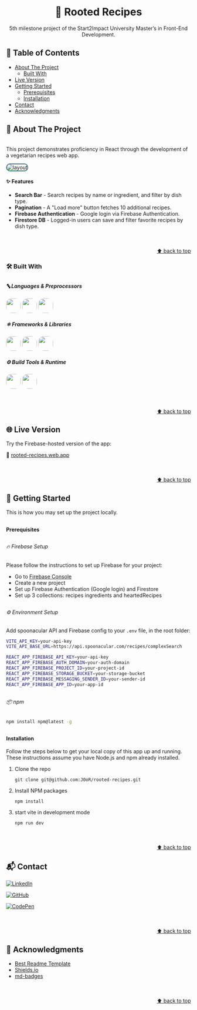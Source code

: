 <a id="readme-top"></a>
<!-- PROJECT INTRO -->

<h1 align="center">🌿 Rooted Recipes</h1>

<p align="center">
5th milestone project of the Start2Impact University Master’s in Front-End Development.
</p>


<!-- TABLE OF CONTENTS -->
## 📑 Table of Contents

- [About The Project](#about-the-project)
  - [Built With](#built-with)
- [Live Version](#live-version)
- [Getting Started](#getting-started)
  - [Prerequisites](#prerequisites)
  - [Installation](#installation)
- [Contact](#contact)
- [Acknowledgments](#acknowledgments)


<!-- ABOUT THE PROJECT -->
<a id="about-the-project"></a>
## 📌 About The Project

######
This project demonstrates proficiency in React through the development of a vegetarian recipes web app.

<img src="/src/assets/rooted-recipes.gif" alt="layout" style="border-radius: 15px; border: 2px solid #337179">

#### ✨ Features  
- **Search Bar** - Search recipes by name or ingredient, and filter by dish type.
- **Pagination** - A "Load more" button fetches 10 additional recipes.
- **Firebase Authentication** - Google login via Firebase Authentication.
- **Firestore DB** - Logged-in users can save and filter favorite recipes by dish type.


<p align="right" style="margin-top:50px"><a href="#readme-top">⬆️ back to top</a></p>


<a id="built-with"></a>
### 🛠️ Built With
##

##### 🔤 Languages & Preprocessors  
<p style="margin-bottom: 10px">
  <img src="https://img.shields.io/badge/HTML-%23E34F26.svg?style=for-the-badge&logo=html5&logoColor=white" style="height:40px; border-radius: 15px"/> 
  <img src="https://img.shields.io/badge/Javascript-F7DF1E?style=for-the-badge&logo=javascript&logoColor=black"
  style="height:40px; border-radius: 15px"/> 
  <img src="https://img.shields.io/badge/Sass-C69?style=for-the-badge&logo=sass&logoColor=fff"
  style="height:40px; border-radius: 15px"/>
</p>

##### ⚛️ Frameworks & Libraries  
<p style="margin-bottom: 10px;">
  <img src="https://img.shields.io/badge/React-F7DF1E?style=for-the-badge&logo=react&logoColor=000"
  style="height:40px; border-radius: 15px"/> 
  <img src="https://img.shields.io/badge/Redux-black?style=for-the-badge&logo=redux"
  style="height:40px; border-radius: 15px"/> 
  <img src="https://img.shields.io/badge/styled--components-BF4F74?style=for-the-badge&logo=styled-components&logoColor=white"
  style="height:40px; border-radius: 15px"/>
</p>

##### ⚙️ Build Tools & Runtime  
<p style="margin-bottom: 10px;">
  <img src="https://img.shields.io/badge/Vite-646CFF?style=for-the-badge&logo=Vite&logoColor=white"
  style="height:40px; border-radius: 15px"/> 
  <img src="https://img.shields.io/badge/Node.js-6DA55F?style=for-the-badge&logo=node.js&logoColor=white"
  style="height:40px; border-radius: 15px"/>
</p>


<p align="right" style="margin-top:50px"><a href="#readme-top">⬆️ back to top</a></p>


<!-- Try it --->
<a id="live-version"></a>
## 🌐 Live Version

Try the Firebase-hosted version of the app:

🔗 [rooted-recipes.web.app](https://rooted-recipes.web.app)


<p align="right" style="margin-top:50px"><a href="#readme-top">⬆️ back to top</a></p>

<!-- GETTING STARTED -->
<a id="getting-started"></a>
## 🚀 Getting Started

This is how you may set up the project locally.

##
<a id="prerequisites"></a>
#### Prerequisites

###

##
###### 🔥 Firebase Setup
Please follow the instructions to set up Firebase for your project:
- Go to [Firebase Console](https://console.firebase.google.com/)
- Create a new project
- Set up Firebase Authentication (Google login) and Firestore
- Set up 3 collections: recipes ingredients and heartedRecipes

##
###### ⚙️ Environment Setup
Add spoonacular API and Firebase config to your `.env` file, in the root folder:

 ```bash
VITE_API_KEY=your-api-key
VITE_API_BASE_URL=https://api.spoonacular.com/recipes/complexSearch

REACT_APP_FIREBASE_API_KEY=your-api-key
REACT_APP_FIREBASE_AUTH_DOMAIN=your-auth-domain
REACT_APP_FIREBASE_PROJECT_ID=your-project-id
REACT_APP_FIREBASE_STORAGE_BUCKET=your-storage-bucket
REACT_APP_FIREBASE_MESSAGING_SENDER_ID=your-sender-id
REACT_APP_FIREBASE_APP_ID=your-app-id
```

##
###### 📦 npm
  ```sh
  npm install npm@latest -g
  ```

##
<a id="installation"></a>
#### Installation

Follow the steps below to get your local copy of this app up and running. These instructions assume you have Node.js and npm already installed.


1. Clone the repo
   ```
   git clone git@github.com:J0oR/rooted-recipes.git
   ```
2. Install NPM packages
   ```
   npm install
   ```
3. start vite in development mode
   ```
   npm run dev
   ```

<p align="right" style="margin-top:50px"><a href="#readme-top">⬆️ back to top</a></p>


<!-- CONTACT -->
<a id="contact"></a>
## 📬 Contact


[![LinkedIn](https://custom-icon-badges.demolab.com/badge/LinkedIn-0A66C2?style=for-the-badge&logo=linkedin-white&logoColor=fff)](https://www.linkedin.com/in/giovanni-ruocco-b3a5492a2)

[![GitHub](https://img.shields.io/badge/GitHub-%23121011.svg?style=for-the-badge&logo=github&logoColor=white)](https://github.com/J0oR)

[![CodePen](https://img.shields.io/badge/CodePen-lightgray?style=for-the-badge&logo=codepen&logoColor=black)](https://codepen.io/jrvn/)

<p align="right" style="margin-top:50px"><a href="#readme-top">⬆️ back to top</a></p>

<!-- ACKNOWLEDGMENTS -->
<a id="acknowledgments"></a>
## 🙏 Acknowledgments

* [Best Readme Template](https://github.com/othneildrew/Best-README-Template/blob/main/README.md)
* [Shields.io](https://shields.io/badges)
* [md-badges](https://github.com/inttter/md-badges)

<p align="right" style="margin-top:50px"><a href="#readme-top">⬆️ back to top</a></p>